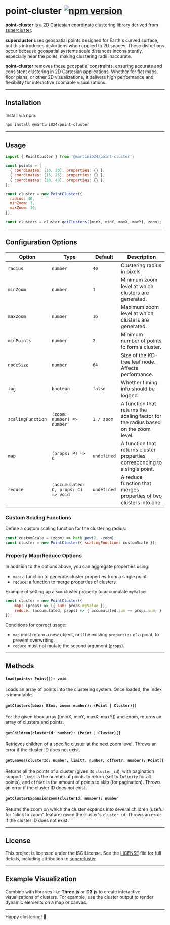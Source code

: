 # point-cluster [![npm version](https://img.shields.io/npm/v/@martini024/point-cluster.svg)](https://www.npmjs.com/package/@martini024/point-cluster)

**point-cluster** is a 2D Cartesian coordinate clustering library derived from [supercluster](https://github.com/mapbox/supercluster). 

**supercluster** uses geospatial points designed for Earth's curved surface, but this introduces distortions when applied to 2D spaces. These distortions occur because geospatial systems scale distances inconsistently, especially near the poles, making clustering radii inaccurate.

**point-cluster** removes these geospatial constraints, ensuring accurate and consistent clustering in 2D Cartesian applications. Whether for flat maps, floor plans, or other 2D visualizations, it delivers high performance and flexibility for interactive zoomable visualizations.

---

## Installation

Install via npm:

```bash
npm install @martini024/point-cluster
```

---

## Usage

```javascript
import { PointCluster } from '@martini024/point-cluster';

const points = [
  { coordinates: [10, 20], properties: {} },
  { coordinates: [15, 25], properties: {} },
  { coordinates: [30, 40], properties: {} },
];

const cluster = new PointCluster({
  radius: 40,
  minZoom: 1,
  maxZoom: 16,
});

const clusters = cluster.getClusters([minX, minY, maxX, maxY], zoom);
```

---

## Configuration Options

| Option            | Type                                 | Default     | Description                                                                        |
| ----------------- | ------------------------------------ | ----------- | ---------------------------------------------------------------------------------- |
| `radius`          | `number`                             | `40`        | Clustering radius in pixels.                                                       |
| `minZoom`         | `number`                             | `1`         | Minimum zoom level at which clusters are generated.                                |
| `maxZoom`         | `number`                             | `16`        | Maximum zoom level at which clusters are generated.                                |
| `minPoints`       | `number`                             | `2`         | Minimum number of points to form a cluster.                                        |
| `nodeSize`        | `number`                             | `64`        | Size of the KD-tree leaf node. Affects performance.                                |
| `log`             | `boolean`                            | `false`     | Whether timing info should be logged.                                              |
| `scalingFunction` | `(zoom: number) => number`           | `1 / zoom`  | A function that returns the scaling factor for the radius based on the zoom level. |
| `map`             | `(props: P) => C`                    | `undefined` | A function that returns cluster properties corresponding to a single point.        |
| `reduce`          | `(accumulated: C, props: C) => void` | `undefined` | A reduce function that merges properties of two clusters into one.                 |


### Custom Scaling Functions

Define a custom scaling function for the clustering radius:

```javascript
const customScale = (zoom) => Math.pow(2, -zoom);
const cluster = new PointCluster({ scalingFunction: customScale });
```

### Property Map/Reduce Options

In addition to the options above, you can aggregate properties using:

- `map`: a function to generate cluster properties from a single point.
- `reduce`: a function to merge properties of clusters.

Example of setting up a `sum` cluster property to accumulate `myValue`:

```javascript
const cluster = new PointCluster({
    map: (props) => ({ sum: props.myValue }),
    reduce: (accumulated, props) => { accumulated.sum += props.sum; }
});
```

Conditions for correct usage:

- `map` must return a new object, not the existing `properties` of a point, to prevent overwriting.
- `reduce` must not mutate the second argument (`props`).

---

## Methods

#### `load(points: Point[]): void`

Loads an array of points into the clustering system. Once loaded, the index is immutable.

#### `getClusters(bbox: BBox, zoom: number): (Point | Cluster)[]`

For the given bbox array ([minX, minY, maxX, maxY]) and zoom, returns an array of clusters and points.

#### `getChildren(clusterId: number): (Point | Cluster)[]`

Retrieves children of a specific cluster at the next zoom level. Throws an error if the cluster ID does not exist.

#### `getLeaves(clusterId: number, limit?: number, offset?: number): Point[]`

Returns all the points of a cluster (given its `cluster_id`), with pagination support:
`limit` is the number of points to return (set to `Infinity` for all points),
and `offset` is the amount of points to skip (for pagination). Throws an error if the cluster ID does not exist.

#### `getClusterExpansionZoom(clusterId: number): number`

Returns the zoom on which the cluster expands into several children (useful for "click to zoom" feature) given the cluster's `cluster_id`. Throws an error if the cluster ID does not exist.

---

## License

This project is licensed under the ISC License. See the [LICENSE](./LICENSE) file for full details, including attribution to [supercluster](https://github.com/mapbox/supercluster).

---

## Example Visualization

Combine with libraries like **Three.js** or **D3.js** to create interactive visualizations of clusters. For example, use the cluster output to render dynamic elements on a map or canvas.

---

Happy clustering! 🚀
